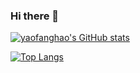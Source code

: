 ### Hi there 👋

[![yaofanghao's GitHub stats](https://github-readme-stats.vercel.app/api?username=yaofanghao)](https://github.com/anuraghazra/github-readme-stats&show_icons=true&theme=onedark)

[![Top Langs](https://github-readme-stats.vercel.app/api/top-langs/?username=yaofanghao)](https://github.com/anuraghazra/github-readme-stats)
